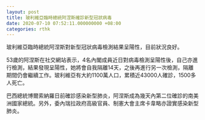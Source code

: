 ```yaml
---
layout: post
title: 玻利維亞臨時總統阿涅斯確診新型冠狀病毒
date: 2020-07-10 07:52:11.000000000 +08:00
categories: rthk
---
```


玻利維亞臨時總統阿涅斯對新型冠狀病毒檢測結果呈陽性，目前狀況良好。

53歲的阿涅斯在社交網站表示，4名內閣成員近日對病毒檢測呈陽性後，自己亦進行檢測，結果發現呈陽性，她將會自我隔離14天，之後再進行另一次檢測，隔離期間仍會繼續工作。玻利維亞有大約1100萬人口，累積近43000人確診，1500多人死亡。

巴西總統博爾索納羅日前確診感染新型肺炎，阿涅斯成為幾天內第二位確診的南美洲國家總統。另外，委內瑞拉政府高級官員、制憲大會主席卡韋略亦證實感染新型肺炎。
